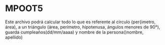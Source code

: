 # MPOOT5
Este archivo podrá calcular todo lo que es referente al círculo (per{imetro, área), a un triángulo (área, perímetro,  hipotenusa, ángulos menores de 90°), guarda cumpleaños(dd/mm/aaaa) y nombre de la persona()nombre, apellido)
